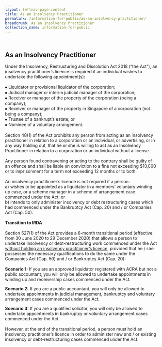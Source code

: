 ```yaml
---
layout: leftnav-page-content
title: As an Insolvency Practitioner
permalink: /information-for-public/as-an-insolvency-practitioner/
breadcrumb: As an Insolvency Practitioner
collection_name: information-for-public
---
```

<br>**As an Insolvency Practitioner** <br>
---
Under the Insolvency, Restructuring and Dissolution Act 2018 (“the Act”), an insolvency practitioner’s licence is required if an individual wishes to undertake the following appointment(s):
<br><br> 
⦁	Liquidator or provisional liquidator of the corporation;
<br>
⦁	Judicial manager or interim judicial manager of the corporation;
<br>
⦁	Receiver or manager of the property of the corporation (being a company);
<br>
⦁	Receiver or manager of the property in Singapore of a corporation (not being a company);
<br>
⦁	Trustee of a bankrupt’s estate; or
<br>
⦁	Nominee of a voluntary arrangement. 
<br><br>
Section 48(1) of the Act prohibits any person from acting as an insolvency practitioner in relation to a corporation or an individual, or advertising, or in any way holding out, that he or she is willing to act as an Insolvency Practitioner in relation to a corporation or an individual without a license.
<br><br>
Any person found contravening or acting to the contrary shall be guilty of an offence and shall be liable on conviction to a fine not exceeding $10,000 or to imprisonment for a term not exceeding 12 months or to both.
<br><br>
An insolvency practitioner’s licence is not required if a person:
<br>
a)       wishes to be appointed as a liquidator in a members’ voluntary winding up case, or a scheme manager in a scheme of arrangement case commenced under the Act; or
<br>
b)      intends to only administer insolvency or debt restructuring cases which had commenced under the Bankruptcy Act (Cap. 20) and / or Companies Act (Cap. 50).
<br><br>
**Transition to IRDA**
<br><br>
Section 527(1) of the Act provides a 6-month transitional period (effective from  30 June 2020 to 29 December 2020) that allows a person to undertake insolvency or debt-restructuring work commenced under the Act <u>without holding an insolvency practitioner’s licence</u>,  provided that he / she possesses the necessary qualifications to do the same under the Companies Act (Cap. 50) and / or Bankruptcy Act (Cap. 20):
<br><br>
**Scenario 1:** If you are an approved liquidator registered with ACRA but not a public accountant, you will only be allowed to undertake appointments in winding up and receivership cases commenced under the Act.
<br>
 
**Scenario 2:** If you are a public accountant, you will only be allowed to undertake appointments in judicial management, bankruptcy and voluntary arrangement cases commenced under the Act.
<br> 

**Scenario 3:** If you are a qualified solicitor, you will only be allowed to undertake appointments in bankruptcy or voluntary arrangement cases commenced under the Act.
<br><br>
However, at the end of the transitional period, a person must hold an insolvency practitioner’s licence in order to administer new and / or existing insolvency or debt-restructuring cases commenced under the Act.
<br>
 


